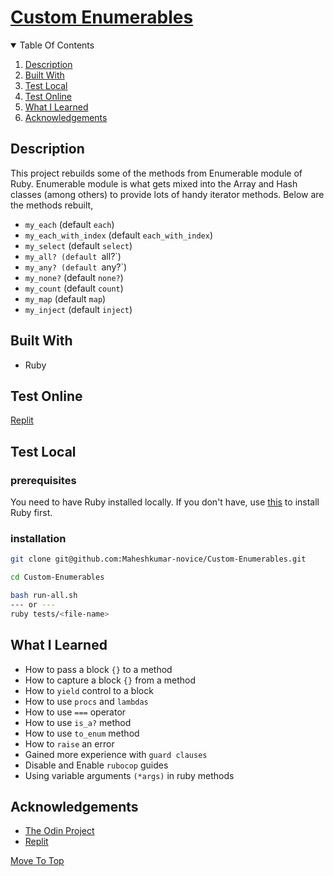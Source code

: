 
# [Custom Enumerables](https://www.theodinproject.com/paths/full-stack-ruby-on-rails/courses/ruby-programming/lessons/custom-enumerables)
<about>
<details open="open">
  <summary>Table Of Contents</summary>
  <ol>
    <li>
      <a href="#description">Description</a>
    </li>
    <li>
      <a href="#built-with">Built With</a>
    </li>
    <li>
      <a href="#test-local">Test Local</a>
    </li>
    <li>
      <a href="#test-online">Test Online</a>
    </li>
     <li>
      <a href="#what-i-learned">What I Learned</a>
    </li>
     <li>
      <a href="#acknowledgements">Acknowledgements</a>
    </li>
  </ol>
</details>

## Description
This project rebuilds some of the methods from Enumerable module of Ruby. Enumerable module is what gets mixed into the Array and Hash classes (among others) to provide lots of handy iterator methods. Below are the methods rebuilt,
  * `my_each` (default `each`)
  * `my_each_with_index` (default `each_with_index`)
  * `my_select` (default `select`)
  * `my_all? (default `all?`)
  * `my_any? (default `any?`)
  * `my_none?` (default `none?`)
  * `my_count` (default `count`)
  * `my_map` (default `map`)
  * `my_inject` (default `inject`)

## Built With
* Ruby
  
## Test Online
[Replit](https://replit.com/@MaheshkumarP/Custom-Enumerables)
  
## Test Local
### prerequisites
You need to have Ruby installed locally. If you don't have, use [this](https://www.theodinproject.com/paths/full-stack-ruby-on-rails/courses/ruby-programming/lessons/installing-ruby-ruby-programming) to install Ruby first.

### installation
```sh
git clone git@github.com:Maheshkumar-novice/Custom-Enumerables.git
```
```sh
cd Custom-Enumerables
```
```sh
bash run-all.sh
--- or ---
ruby tests/<file-name>
```
  
## What I Learned
* How to pass a block `{}` to a method
* How to capture a block `{}` from a method
* How to `yield` control to a block
* How to use `procs` and `lambdas`
* How to use `===` operator
* How to use `is_a?` method
* How to use `to_enum` method
* How to `raise` an error
* Gained more experience with `guard clauses`
* Disable and Enable `rubocop` guides
* Using variable arguments `(*args)` in ruby methods
  
## Acknowledgements
* [The Odin Project](https://theodinproject.com)
* [Replit](https://replit.com)
  
[Move To Top](#custom-enumerables)

